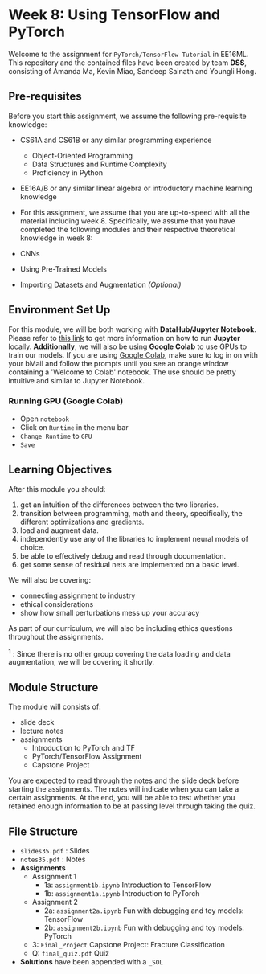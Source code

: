 # Week 8: Using TensorFlow and PyTorch

Welcome to the assignment for `PyTorch/TensorFlow Tutorial` in EE16ML.
This repository and the contained files have been created by team **DSS**, consisting of Amanda Ma, Kevin Miao, Sandeep Sainath and Youngli Hong.

## Pre-requisites

Before you start this assignment, we assume the following pre-requisite knowledge:

- CS61A and CS61B or any similar programming experience
  - Object-Oriented Programming
  - Data Structures and Runtime Complexity
  - Proficiency in Python

- EE16A/B or any similar linear algebra or introductory machine learning knowledge

- For this assignment, we assume that you are up-to-speed with all the material including week 8.
Specifically, we assume that you have completed the following modules and their respective theoretical knowledge in week 8:
- CNNs
- Using Pre-Trained Models
- Importing Datasets and Augmentation *(Optional)*

## Environment Set Up

For this module, we will be both working with **DataHub/Jupyter Notebook**. Please refer to [this link](https://jupyter.org/install) to get more information on how to run **Jupyter** locally.
**Additionally**, we will also be using **Google Colab** to use GPUs to train our models. If you are using [Google Colab](https://colab.research.google.com/notebooks/intro.ipynb#recent=true), make sure to log in on with your bMail and follow the prompts until you see an orange window containing a 'Welcome to Colab' notebook. The use should be pretty intuitive and similar to Jupyter Notebook.

### Running GPU (Google Colab)

- Open `notebook`
- Click on `Runtime` in the menu bar
- `Change Runtime` to `GPU`
- `Save`

## Learning Objectives

After this module you should:

1. get an intuition of the differences between the two libraries.
2. transition between programming, math and theory, specifically, the different
optimizations and gradients.
3. load and augment data.
4. independently use any of the libraries to implement neural models of choice.
5. be able to effectively debug and read through documentation.
6. get some sense of residual nets are implemented on a basic level.

We will also be covering:

- connecting assignment to industry
- ethical considerations
- show how small perturbations mess up your accuracy

As part of our curriculum, we will also be including ethics questions throughout the assignments.

<sup>1</sup> : Since there is no other group covering the data loading and data augmentation, we will be covering it shortly.

## Module Structure

The module will consists of:
- slide deck
- lecture notes
- assignments
  - Introduction to PyTorch and TF
  - PyTorch/TensorFlow Assignment
  - Capstone Project

You are expected to read through the notes and the slide deck before starting the assignments. The notes will indicate when you can take a certain assignments.
At the end, you will be able to test whether you retained enough information to be at passing level through taking the quiz.

## File Structure

- `slides35.pdf` : Slides
- `notes35.pdf` : Notes
- **Assignments**
  - Assignment 1
    - 1a: `assignment1b.ipynb` Introduction to TensorFlow
    - 1b: `assignment1a.ipynb` Introduction to PyTorch
  - Assignment 2
    - 2a: `assignment2a.ipynb` Fun with debugging and toy models: TensorFlow
    - 2b: `assignment2b.ipynb` Fun with debugging and toy models: PyTorch
  - 3: `Final_Project` Capstone Project: Fracture Classification
  - Q: `final_quiz.pdf` Quiz
- **Solutions** have been appended with a `_SOL`
